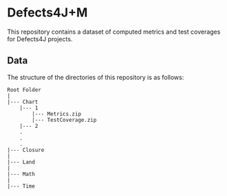 # Defects4J+M
This repository contains a dataset of computed metrics and test coverages for Defects4J projects.

## Data
The structure of the directories of this repository is as follows:

	Root Folder
	|
	|--- Chart
		|--- 1
			|--- Metrics.zip
			|--- TestCoverage.zip
		|--- 2
		.
		.
		.
	|--- Closure
	|
	|--- Land
	|
	|--- Math
	|
	|--- Time